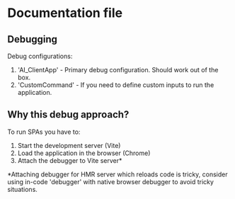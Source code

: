 # Documentation file

## Debugging
Debug configurations:
1. 'AI_ClientApp' - Primary debug configuration. Should work out of the box.
2. 'CustomCommand' - If you need to define custom inputs to run the application.

## Why this debug approach?
To run SPAs you have to:
1. Start the development server (Vite)
2. Load the application in the browser (Chrome)
3. Attach the debugger to Vite server*

*Attaching debugger for HMR server which reloads code is tricky, consider using in-code 'debugger' with native browser debugger to avoid tricky situations.

